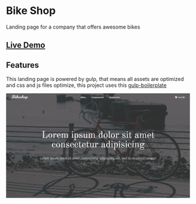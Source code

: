 # Bike Shop

Landing page for a company that offers awesome bikes

## [Live Demo](https://fx-bikeshop.netlify.com)

## Features

This landing page is powered by gulp, that means all assets are optimized and css and js files optimize, this project uses this [gulp-boilerplate](http://github.com/cferdinandi/gulp-boilerplate)

![bikeshop.png](bikeshop.png)